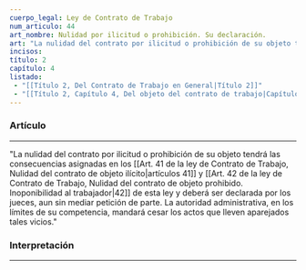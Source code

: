 ```yaml
---
cuerpo_legal: Ley de Contrato de Trabajo
num_articulo: 44
art_nombre: Nulidad por ilicitud o prohibición. Su declaración.
art: "La nulidad del contrato por ilicitud o prohibición de su objeto tendrá las consecuencias asignadas en los artículos 41 y 42 de esta ley y deberá ser declarada por los jueces, aun sin mediar petición de parte. La autoridad administrativa, en los límites de su competencia, mandará cesar los actos que lleven aparejados tales vicios."
incisos: 
título: 2
capítulo: 4
listado:
 - "[[Título 2, Del Contrato de Trabajo en General|Título 2]]"
 - "[[Título 2, Capítulo 4, Del objeto del contrato de trabajo|Capítulo 4]]"
---
```

### Artículo
---
"La nulidad del contrato por ilicitud o prohibición de su objeto tendrá las consecuencias asignadas en los [[Art. 41 de la ley de Contrato de Trabajo, Nulidad del contrato de objeto ilícito|artículos 41]] y [[Art. 42 de la ley de Contrato de Trabajo, Nulidad del contrato de objeto prohibido. Inoponibilidad al trabajador|42]] de esta ley y deberá ser declarada por los jueces, aun sin mediar petición de parte. La autoridad administrativa, en los límites de su competencia, mandará cesar los actos que lleven aparejados tales vicios."


### Interpretación
---
